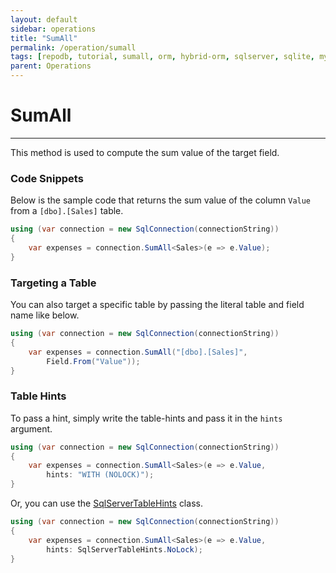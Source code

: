 ```yaml
---
layout: default
sidebar: operations
title: "SumAll"
permalink: /operation/sumall
tags: [repodb, tutorial, sumall, orm, hybrid-orm, sqlserver, sqlite, mysql, postgresql]
parent: Operations
---
```


# SumAll

---

This method is used to compute the sum value of the target field.

### Code Snippets

Below is the sample code that returns the sum value of the column `Value` from a `[dbo].[Sales]` table.

```csharp
using (var connection = new SqlConnection(connectionString))
{
    var expenses = connection.SumAll<Sales>(e => e.Value);
}
```

### Targeting a Table

You can also target a specific table by passing the literal table and field name like below.

```csharp
using (var connection = new SqlConnection(connectionString))
{
    var expenses = connection.SumAll("[dbo].[Sales]",
        Field.From("Value"));
}
```

### Table Hints

To pass a hint, simply write the table-hints and pass it in the `hints` argument.

```csharp
using (var connection = new SqlConnection(connectionString))
{
    var expenses = connection.SumAll<Sales>(e => e.Value,
        hints: "WITH (NOLOCK)");
}
```

Or, you can use the [SqlServerTableHints](/class/sqlservertablehints) class.

```csharp
using (var connection = new SqlConnection(connectionString))
{
    var expenses = connection.SumAll<Sales>(e => e.Value,
        hints: SqlServerTableHints.NoLock);
}
```
